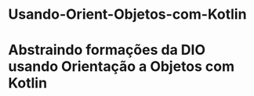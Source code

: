 # Usando-Orient-Objetos-com-Kotlin

<h1>Abstraindo formações da DIO usando Orientação a Objetos com Kotlin</h1>

